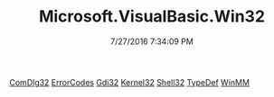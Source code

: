 ﻿---
title: Microsoft.VisualBasic.Win32
date: 7/27/2016 7:34:09 PM
---

[ComDlg32](T-Microsoft.VisualBasic.Win32.ComDlg32.html)
[ErrorCodes](T-Microsoft.VisualBasic.Win32.ErrorCodes.html)
[Gdi32](T-Microsoft.VisualBasic.Win32.Gdi32.html)
[Kernel32](T-Microsoft.VisualBasic.Win32.Kernel32.html)
[Shell32](T-Microsoft.VisualBasic.Win32.Shell32.html)
[TypeDef](T-Microsoft.VisualBasic.Win32.TypeDef.html)
[WinMM](T-Microsoft.VisualBasic.Win32.WinMM.html)
